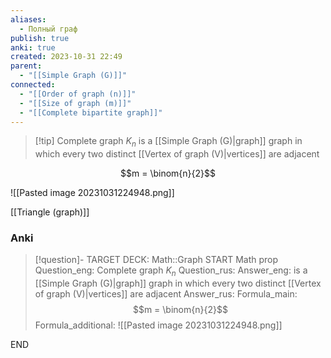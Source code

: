 ```yaml
---
aliases:
  - Полный граф
publish: true
anki: true
created: 2023-10-31 22:49
parent:
  - "[[Simple Graph (G)]]"
connected:
  - "[[Order of graph (n)]]"
  - "[[Size of graph (m)]]"
  - "[[Complete bipartite graph]]"
---
```


> [!tip] Complete graph $K_n$
> is a [[Simple Graph (G)|graph]] graph in which every two distinct [[Vertex of graph (V)|vertices]] are adjacent

$$m = \binom{n}{2}$$

![[Pasted image 20231031224948.png]]

[[Triangle (graph)]]


### Anki
> [!question]-
TARGET DECK: Math::Graph
START
Math prop
Question_eng: Complete graph $K_n$
Question_rus: 
Answer_eng: is a [[Simple Graph (G)|graph]] graph in which every two distinct [[Vertex of graph (V)|vertices]] are adjacent
Answer_rus: 
Formula_main: $$m = \binom{n}{2}$$
Formula_additional: ![[Pasted image 20231031224948.png]]
<!--ID: 1699130250667-->
END







